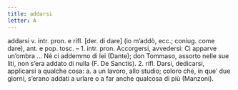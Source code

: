 ```yaml
---
title: addarsi
letter: A
---
```

addarsi v. intr. pron. e rifl. [der. di dare] (io m’addò, ecc.; coniug. come dare), ant. e pop. tosc. – 1. intr. pron. Accorgersi, avvedersi: Ci apparve un’ombra ... Né ci addemmo di lei (Dante); don Tommaso, assorto nelle sue liti, non s’era addato di nulla (F. De Sanctis). 2. rifl. Darsi, dedicarsi, applicarsi a qualche cosa: a. a un lavoro, allo studio; coloro che, in que’ due giorni, s’erano addati a urlare o a far anche qualcosa di più (Manzoni).